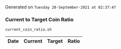 Generated on `Tuesday 28-September-2021 at 02:37:47`

### Current to Target Coin Ratio
`current_coin_ratio.sh`

Date|Current|Target|Ratio
---|---|---|---
